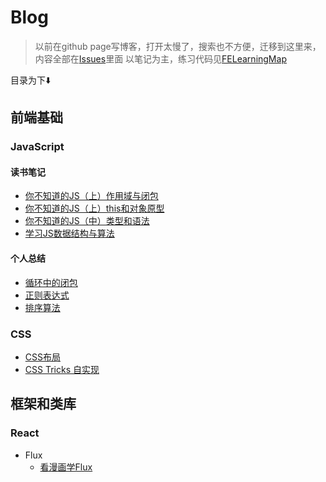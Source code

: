 # Blog

> 以前在github page写博客，打开太慢了，搜索也不方便，迁移到这里来，内容全部在[Issues](https://github.com/duyue6002/Blog/issues)里面
> 以笔记为主，练习代码见[FELearningMap](https://github.com/duyue6002/FELearningMap)

目录为下:arrow_down:

## 前端基础

### JavaScript

#### 读书笔记

- [你不知道的JS（上）作用域与闭包](https://github.com/duyue6002/Blog/issues/1)
- [你不知道的JS（上）this和对象原型](https://github.com/duyue6002/Blog/issues/12)
- [你不知道的JS（中）类型和语法](https://github.com/duyue6002/Blog/issues/13)
- [学习JS数据结构与算法](https://github.com/duyue6002/Blog/issues/9)

#### 个人总结

- [循环中的闭包](https://github.com/duyue6002/Blog/issues/11)
- [正则表达式](https://github.com/duyue6002/Blog/issues/19)
- [排序算法](https://github.com/duyue6002/Blog/issues/16)

### CSS

- [CSS布局](https://github.com/duyue6002/Blog/issues/14)
- [CSS Tricks 自实现](https://github.com/duyue6002/Blog/issues/15)

## 框架和类库

### React

- Flux
  - [看漫画学Flux](https://github.com/duyue6002/Blog/issues/2)
